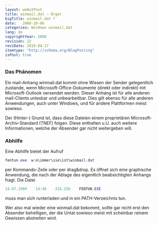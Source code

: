 ```yaml
---
layout: weAutPost
title: winmail.dat – Ärger
bigTitle: winmail.dat ?
date:   2008-10-06
categories: Windows winmail.dat
lang: de
copyrightYear: 2008
revision: 12
reviDate: 2019-04-17
itemtype: "http://schema.org/BlogPosting"
isPost: true
---
```


### Das Phänomen

Ein mail-Anhang winmail.dat kommt ohne Wissen der Sender gelegentlich zustande, wenn Microsoft-Office-Dokumente (direkt oder indirekt) mit Microsoft-Outlook versendet werden. Dieser Anhang ist für alle anderen mail-Clients unlesbar und unbearbeitbar. Dies gilt ebenso für alle anderen Anwendungen, auch unter Windows, und für andere Plattformen meist sowieso.

Der (Hinter-) Grund ist, dass diese Dateien einem proprietären Microsoft-Archiv-Standard (TNEF) folgen. Diese enthalten u.U. auch weitere Informationen, welche der Absender gar nicht weitergeben will.

### Abhilfe 
Eine Abhilfe bietet der Aufruf
```powershell
fentun.exe  w:o\immer\sie\ist\winmail.dat
```
per Kommando-Zeile oder per drag&drop. Es öffnet sich eine graphische Anwendung, die nach der Ablage des eigentlich beabsichtigten Anhangs fragt. Die Datei
```powershell
24.07.1999    14:48    224.256    FENTUN.EXE
```
muss man sich runterladen und in ein PATH-Verzeichnis tun.

Wer also mal wieder eine  winmail.dat  bekommt, sollte gar nicht erst den Absender behelligen, der die Untat sowieso meist mit scheinbar reinem Gewissen abstreiten wird.
